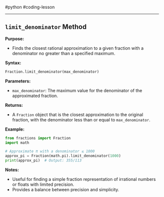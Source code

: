 #python #coding-lesson 

---
## `limit_denominator` Method

**Purpose:**
- Finds the closest rational approximation to a given fraction with a denominator no greater than a specified maximum.

**Syntax:**
```python
Fraction.limit_denominator(max_denominator)
```

**Parameters:**
- `max_denominator`: The maximum value for the denominator of the approximated fraction.

**Returns:**
- A `Fraction` object that is the closest approximation to the original fraction, with the denominator less than or equal to `max_denominator`.

**Example:**
```python
from fractions import Fraction
import math

# Approximate π with a denominator ≤ 1000
approx_pi = Fraction(math.pi).limit_denominator(1000)
print(approx_pi)  # Output: 355/113
```

**Notes:**
- Useful for finding a simple fraction representation of irrational numbers or floats with limited precision.
- Provides a balance between precision and simplicity.